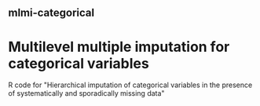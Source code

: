 ## mlmi-categorical
# Multilevel multiple imputation for categorical variables

R code for "Hierarchical imputation of categorical variables in the presence of systematically and sporadically missing data"

